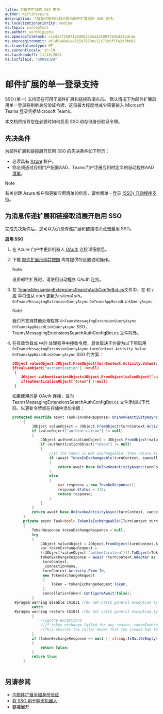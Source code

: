 ```yaml
---
title: 对邮件扩展的 SSO 支持
author: KirtiPereira
description: 了解如何使用代码示例为邮件扩展启用 SSO 支持。
ms.localizationpriority: medium
ms.topic: conceptual
ms.author: surbhigupta
ms.openlocfilehash: cccd27f5507125d0525c5a2d180379dad213dcae
ms.sourcegitcommit: af1d0a4041ce215e7863ac12c71b6f1fa3e3ba81
ms.translationtype: MT
ms.contentlocale: zh-CN
ms.lasthandoff: 11/10/2021
ms.locfileid: "60889389"
---
```

# <a name="single-sign-on-support-for-messaging-extensions"></a>邮件扩展的单一登录支持
 
SSO (单一) 支持现在可用于邮件扩展和链接取消点击。 默认情况下为邮件扩展启用单一登录将刷新身份验证令牌，这将最大程度地减少需要输入 Microsoft Teams 登录凭据Microsoft Teams。

本文档将指导您在必要时如何启用 SSO 和存储身份验证令牌。

## <a name="prerequisites"></a>先决条件

为邮件扩展和链接展开启用 SSO 的先决条件如下所示：
* 必须具有 [Azure](https://azure.microsoft.com/free/) 帐户。
* 你必须通过应用门户配置AAD，Teams门户注册应用时定义的自动程序AAD[清单](../../bots/how-to/authentication/auth-aad-sso-bots.md#register-your-app-through-the-aad-portal)。

> [!NOTE]
> 有关创建 Azure 帐户和更新应用清单的信息，请参阅单一登录 [ (SSO) 自动程序支持](../../bots/how-to/authentication/auth-aad-sso-bots.md)。

## <a name="enable-sso-for-messaging-extensions-and-link-unfurling"></a>为消息传递扩展和链接取消展开启用 SSO

完成先决条件后，您可以为消息传递扩展和链接取消点击启用 SSO。

**启用 SSO**
1. 在 Azure 门户中更新机器人 [OAuth](../../bots/how-to/authentication/auth-aad-sso-bots.md#update-the-azure-portal-with-the-oauth-connection) 连接详细信息。
2. 下载 [邮件扩展示例并按照](https://github.com/microsoft/BotBuilder-Samples/tree/main/samples/csharp_dotnetcore/52.teams-messaging-extensions-search-auth-config) 向导提供的设置说明操作。
   > [!NOTE]
   > 设置邮件扩展时，请使用自动程序 OAuth 连接。
3. 在 [TeamsMessagingExtensionsSearchAuthConfigBot.cs](https://github.com/microsoft/BotBuilder-Samples/tree/main/samples/csharp_dotnetcore/52.teams-messaging-extensions-search-auth-config/Bots/TeamsMessagingExtensionsSearchAuthConfigBot.cs)文件中，在 和 / 或 中将值从 *auth* 更新为 *silentAuth。* `OnTeamsMessagingExtensionQueryAsync` `OnTeamsAppBasedLinkQueryAsync`  

    > [!NOTE]
    > 我们不支持其他处理程序 `OnTeamsMessagingExtensionQueryAsync` `OnTeamsAppBasedLinkQueryAsync` SSO，TeamsMessagingExtensionsSearchAuthConfigBot.cs 文件除外。
   
4. 在有效负载或 中的 处理程序中接收令牌，具体取决于你要为以下项启用 `OnTeamsMessagingExtensionQueryAsync` `turnContext.Activity.Value` `OnTeamsAppBasedLinkQueryAsync` SSO 的方案：

    ```json
    JObject valueObject=JObject.FromObject(turnContext.Activity.Value);
    if(valueObject["authentication"] !=null)
     {
        JObject authenticationObject=JObject.FromObject(valueObject["authentication"]);
        if(authenticationObject["token"] !=null)
     }
    
     ```
  
    如果使用的是 OAuth 连接，请向 TeamsMessagingExtensionsSearchAuthConfigBot.cs 文件添加以下代码，以更新令牌或在存储中添加令牌：
    
   ```C#
   protected override async Task<InvokeResponse> OnInvokeActivityAsync(ITurnContext<IInvokeActivity> turnContext, CancellationToken cancellationToken)
        {
            JObject valueObject = JObject.FromObject(turnContext.Activity.Value);
            if (valueObject["authentication"] != null)
            {
                JObject authenticationObject = JObject.FromObject(valueObject["authentication"]);
                if (authenticationObject["token"] != null)
                {
                    //If the token is NOT exchangeable, then return 412 to require user consent
                    if (await TokenIsExchangeable(turnContext, cancellationToken))
                    {
                        return await base.OnInvokeActivityAsync(turnContext, cancellationToken).ConfigureAwait(false);
                    }
                    else
                    {
                        var response = new InvokeResponse();
                        response.Status = 412;
                        return response;
                    }
                }
            }
            return await base.OnInvokeActivityAsync(turnContext, cancellationToken).ConfigureAwait(false);
        }
        private async Task<bool> TokenIsExchangeable(ITurnContext turnContext, CancellationToken cancellationToken)
        {
            TokenResponse tokenExchangeResponse = null;
            try
            {
                JObject valueObject = JObject.FromObject(turnContext.Activity.Value);
                var tokenExchangeRequest =
                ((JObject)valueObject["authentication"])?.ToObject<TokenExchangeInvokeRequest>();
                tokenExchangeResponse = await (turnContext.Adapter as IExtendedUserTokenProvider).ExchangeTokenAsync(
                 turnContext,
                 _connectionName,
                 turnContext.Activity.From.Id,
                 new TokenExchangeRequest
                 {
                     Token = tokenExchangeRequest.Token,
                 },
                 cancellationToken).ConfigureAwait(false);
            }
    #pragma warning disable CA1031 //Do not catch general exception types (ignoring, see comment below)
            catch
    #pragma warning restore CA1031 //Do not catch general exception types
            {
                //ignore exceptions
                //if token exchange failed for any reason, tokenExchangeResponse above remains null, and a failure invoke response is sent to the caller.
                //This ensures the caller knows that the invoke has failed.
            }
            if (tokenExchangeResponse == null || string.IsNullOrEmpty(tokenExchangeResponse.Token))
            {
                return false;
            }
            return true;
        }
    
    ```    

## <a name="see-also"></a>另请参阅

* [向邮件扩展添加身份验证](add-authentication.md)
* [将 SSO 用于聊天机器人](../../bots/how-to/authentication/auth-aad-sso-bots.md)
* [链接展开](link-unfurling.md)
